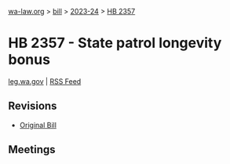 [wa-law.org](/) > [bill](/bill/) > [2023-24](/bill/2023-24/) > [HB 2357](/bill/2023-24/hb/2357/)

# HB 2357 - State patrol longevity bonus
[leg.wa.gov](https://app.leg.wa.gov/billsummary?BillNumber=2357&Year=2023&Initiative=false) | [RSS Feed](./rss.xml)

## Revisions
* [Original Bill](1/)

## Meetings